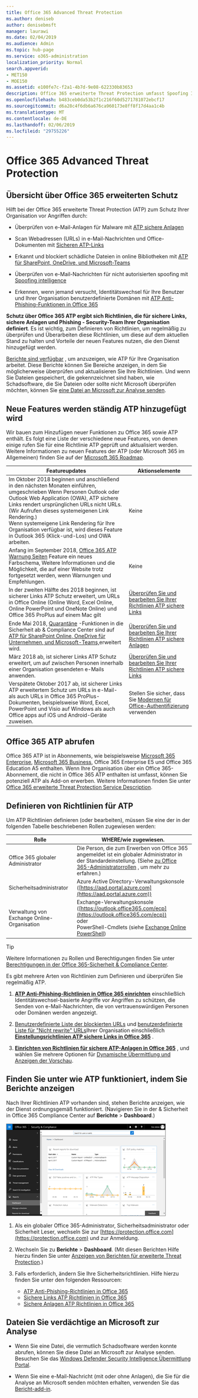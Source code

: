 ```yaml
---
title: Office 365 Advanced Threat Protection
ms.author: deniseb
author: denisebmsft
manager: laurawi
ms.date: 02/04/2019
ms.audience: Admin
ms.topic: hub-page
ms.service: o365-administration
localization_priority: Normal
search.appverid:
- MET150
- MOE150
ms.assetid: e100fe7c-f2a1-4b7d-9e08-622330b83653
description: Office 365 erweiterte Threat Protection umfasst Spoofing Intelligence, sicheren Links, sichere Anlagen und erweiterten Anti-Phishing-Funktionen. Erweiterten Schutz ist auch in Dateien in SharePoint Online, OneDrive für Unternehmen und die Microsoft-Teams, erweitert wird.
ms.openlocfilehash: b483ceb0da53b2f1c216f60d5271781072ebcf17
ms.sourcegitcommit: d6a28c4f6db6a676ca960173e8ff8f17d4aa1c4b
ms.translationtype: MT
ms.contentlocale: de-DE
ms.lasthandoff: 02/06/2019
ms.locfileid: "29755226"
---
```

# <a name="office-365-advanced-threat-protection"></a>Office 365 Advanced Threat Protection

## <a name="overview-of-office-365-advanced-threat-protection"></a>Übersicht über Office 365 erweiterten Schutz

Hilft bei der Office 365 erweiterte Threat Protection (ATP) zum Schutz Ihrer Organisation vor Angriffen durch:
  
- Überprüfen von e-Mail-Anlagen für Malware mit [ATP sichere Anlagen](atp-safe-attachments.md)
    
- Scan Webadressen (URLs) in e-Mail-Nachrichten und Office-Dokumenten mit [Sicheren ATP-Links](atp-safe-links.md)
    
- Erkannt und blockiert schädliche Dateien in online Bibliotheken mit [ATP für SharePoint, OneDrive, und Microsoft-Teams](atp-for-spo-odb-and-teams.md)
    
- Überprüfen von e-Mail-Nachrichten für nicht autorisierten spoofing mit [Spoofing intelligence](learn-about-spoof-intelligence.md)
    
- Erkennen, wenn jemand versucht, Identitätswechsel für Ihre Benutzer und Ihrer Organisation benutzerdefinierte Domänen mit [ATP Anti-Phishing-Funktionen in Office 365](atp-anti-phishing.md)
    
**Schutz über Office 365 ATP ergibt sich Richtlinien, die für sichere Links, sichere Anlagen und Phishing - Security-Team Ihrer Organisation definiert**. Es ist wichtig, zum Definieren von Richtlinien, um regelmäßig zu überprüfen und Überarbeiten diese Richtlinien, um diese auf dem aktuellen Stand zu halten und Vorteile der neuen Features nutzen, die den Dienst hinzugefügt werden. 

[Berichte sind verfügbar](view-reports-for-atp.md) , um anzuzeigen, wie ATP für Ihre Organisation arbeitet. Diese Berichte können Sie Bereiche anzeigen, in dem Sie möglicherweise überprüfen und aktualisieren Sie Ihre Richtlinien. Und wenn Sie Dateien gespeichert, die gekennzeichnet sind haben, wie Schadsoftware, die Sie Dateien oder sollte nicht Microsoft überprüfen möchten, können Sie [eine Datei an Microsoft zur Analyse senden](#submit-a-suspicious-file-to-microsoft-for-analysis).

## <a name="new-features-are-continually-being-added-to-atp"></a>Neue Features werden ständig ATP hinzugefügt wird

Wir bauen zum Hinzufügen neuer Funktionen zu Office 365 sowie ATP enthält. Es folgt eine Liste der verschiedene neue Features, von denen einige rufen Sie für eine Richtlinie ATP geprüft und aktualisiert werden. Weitere Informationen zu neuen Features der ATP (oder Microsoft 365 im Allgemeinen) finden Sie auf der [Microsoft 365 Roadmap](https://www.microsoft.com/microsoft-365/roadmap?filters=O365).


|Featureupdates  |Aktionselemente  |
|---------|---------|
|Im Oktober 2018 beginnen und anschließend in den nächsten Monaten einführen, umgeschrieben Wenn Personen Outlook oder Outlook Web Application (OWA), ATP sichere Links rendert ursprünglichen URLs nicht URLs. (Wir Aufrufen dieses systemeigenen Link Rendering.)<br>Wenn systemeigene Link Rendering für Ihre Organisation verfügbar ist, wird dieses Feature in Outlook 365 (Klick-und-Los) und OWA arbeiten.|Keine         |
|Anfang im September 2018, [Office 365 ATP Warnung Seiten](atp-safe-links-warning-pages.md) Feature ein neues Farbschema, Weitere Informationen und die Möglichkeit, die auf einer Website trotz fortgesetzt werden, wenn Warnungen und Empfehlungen. |Keine         |
|In der zweiten Hälfte des 2018 beginnen, ist sicherer Links ATP Schutz erweitert, um URLs in Office Online (Online Word, Excel Online, Online PowerPoint und OneNote Online) und Office 365 ProPlus auf einem Mac gilt   |[Überprüfen Sie und bearbeiten Sie Ihrer Richtlinien ATP sichere Links](set-up-atp-safe-links-policies.md)  |
|Ende Mai 2018, [Quarantäne](quarantine-email-messages.md) -Funktionen in die Sicherheit ab &amp; Compliance Center sind auf [ATP für SharePoint Online, OneDrive für Unternehmen, und Microsoft-Teams,](atp-for-spo-odb-and-teams.md)erweitert wird. |[Überprüfen Sie und bearbeiten Sie Ihrer Richtlinien ATP sichere Anlagen](set-up-atp-safe-attachments-policies.md) |
|März 2018 ab, ist sicherer Links ATP Schutz erweitert, um auf zwischen Personen innerhalb einer Organisation gesendeten e-Mails anwenden. |[Überprüfen Sie und bearbeiten Sie Ihrer Richtlinien ATP sichere Links](set-up-atp-safe-links-policies.md) |
|Verspätete Oktober 2017 ab, ist sicherer Links ATP erweitertem Schutz um URLs in e-Mail-als auch URLs in Office 365 ProPlus-Dokumenten, beispielsweise Word, Excel, PowerPoint und Visio auf Windows als auch Office apps auf iOS und Android-Geräte zuweisen.  |Stellen Sie sicher, dass Sie [Modernen für Office-Authentifizierung](https://docs.microsoft.com/office365/enterprise/modern-auth-for-office-2013-and-2016) verwenden |
  
## <a name="get-office-365-atp"></a>Office 365 ATP abrufen

Office 365 ATP ist in Abonnements, wie beispielsweise [Microsoft 365 Enterprise](https://www.microsoft.com/microsoft-365/enterprise/home), [Microsoft 365 Business](https://www.microsoft.com/microsoft-365/business), Office 365 Enterprise E5 und Office 365 Education A5 enthalten. Wenn Ihre Organisation über ein Office 365-Abonnement, die nicht in Office 365 ATP enthalten ist umfasst, können Sie potenziell ATP als Add-on erwerben. Weitere Informationen finden Sie unter [Office 365 erweiterte Threat Protection Service Description](https://docs.microsoft.com/office365/servicedescriptions/office-365-advanced-threat-protection-service-description). 

## <a name="define-policies-for-atp"></a>Definieren von Richtlinien für ATP

Um ATP Richtlinien definieren (oder bearbeiten), müssen Sie eine der in der folgenden Tabelle beschriebenen Rollen zugewiesen werden:

|Rolle  |WHERE/wie zugewiesen.  |
|---------|---------|
|Office 365 globaler Administrator |Die Person, die zum Erwerben von Office 365 angemeldet ist ein globaler Administrator in der Standardeinstellung. (Siehe [zu Office 365-Administratorrollen](https://docs.microsoft.com/office365/admin/add-users/about-admin-roles) , um mehr zu erfahren.)         |
|Sicherheitsadministrator |Azure Active Directory-Verwaltungskonsole ([https://aad.portal.azure.com](https://aad.portal.azure.com))|
|Verwaltung von Exchange Online-Organisation |Exchange-Verwaltungskonsole ([https://outlook.office365.com/ecp](https://outlook.office365.com/ecp)) <br>oder <br>  PowerShell-Cmdlets (siehe [Exchange Online PowerShell](https://docs.microsoft.com/powershell/exchange/exchange-online/exchange-online-powershell?view=exchange-ps)) |

> [!TIP]
> Weitere Informationen zu Rollen und Berechtigungen finden Sie unter [Berechtigungen in der Office 365-Sicherheit &amp; Compliance Center](permissions-in-the-security-and-compliance-center.md).

Es gibt mehrere Arten von Richtlinien zum Definieren und überprüfen Sie regelmäßig ATP.

1. **[ATP Anti-Phishing-Richtlinien in Office 365 einrichten](set-up-anti-phishing-policies.md)** einschließlich Identitätswechsel-basierte Angriffe vor Angriffen zu schützen, die Senden von e-Mail-Nachrichten, die von vertrauenswürdigen Personen oder Domänen werden angezeigt. 

2. [Benutzerdefinierte Liste der blockierten URLs](set-up-a-custom-blocked-urls-list-wtih-atp.md) und [benutzerdefinierte Liste für "Nicht rewrite" URLs](set-up-a-custom-do-not-rewrite-urls-list-with-atp.md)Ihrer Organisation einschließlich **[Einstellungsrichtlinien ATP sichere Links in Office 365](set-up-atp-safe-links-policies.md)** .
    
3. **[Einrichten von Richtlinien für sichere ATP-Anlagen in Office 365](set-up-atp-safe-attachments-policies.md)** , und wählen Sie mehrere Optionen für [Dynamische Übermittlung und Anzeigen der Vorschau](dynamic-delivery-and-previewing.md).
  
## <a name="see-how-atp-is-working-by-viewing-reports"></a>Finden Sie unter wie ATP funktioniert, indem Sie Berichte anzeigen

Nach Ihrer Richtlinien ATP vorhanden sind, stehen Berichte anzeigen, wie der Dienst ordnungsgemäß funktioniert. (Navigieren Sie in der & Sicherheit in Office 365 Compliance Center auf **Berichte** > **Dashboard**.)

[![Die Sicherheit &amp; Compliance Center-Dashboard kann Ihnen finden Sie unter, in dem erweiterte Schutz funktionsfähig ist](media/6b213d34-adbb-44af-8549-be9a7e2db087.png)](view-reports-for-atp.md)
  
1. Als ein globaler Office 365-Administrator, Sicherheitsadministrator oder Sicherheit Leser, wechseln Sie zur [https://protection.office.com](https://protection.office.com) und zur Anmeldung.
    
2. Wechseln Sie zu **Berichte** > **Dashboard**. (Mit diesen Berichten Hilfe hierzu finden Sie unter [Anzeigen von Berichten für erweiterte Threat Protection](view-reports-for-atp.md).)
    
3. Falls erforderlich, ändern Sie Ihre Sicherheitsrichtlinien. Hilfe hierzu finden Sie unter den folgenden Ressourcen:
      - [ATP Anti-Phishing-Richtlinien in Office 365](set-up-anti-phishing-policies.md)
      - [Sichere Links ATP Richtlinien in Office 365](set-up-atp-safe-links-policies.md)
      - [Sichere Anlagen ATP Richtlinien in Office 365](set-up-atp-safe-attachments-policies.md)
    
    
## <a name="submit-a-suspicious-file-to-microsoft-for-analysis"></a>Dateien Sie verdächtige an Microsoft zur Analyse

- Wenn Sie eine Datei, die vermutlich Schadsoftware werden konnte abrufen, können Sie diese Datei an Microsoft zur Analyse senden. Besuchen Sie das [Windows Defender Security Intelligence Übermittlung Portal](https://go.microsoft.com/fwlink/?linkid=857185).

- Wenn Sie eine e-Mail-Nachricht (mit oder ohne Anlagen), die Sie für die Analyse an Microsoft senden möchten erhalten, verwenden Sie das [Bericht-add-in](enable-the-report-message-add-in.md). 
  

